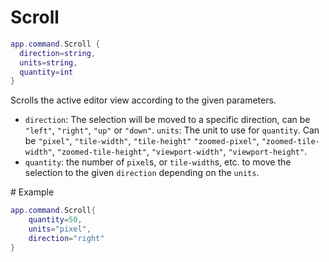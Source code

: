 # Scroll

```lua
app.command.Scroll {
  direction=string,
  units=string,
  quantity=int
}
```

Scrolls the active editor view according to the given parameters.

* `direction`: The selection will be moved to a specific direction, can be `"left"`, `"right"`, `"up"` or `"down"`.
`units`: The unit to use for `quantity`. Can be `"pixel"`, `"tile-width"`, `"tile-height"` `"zoomed-pixel"`, `"zoomed-tile-width"`, `"zoomed-tile-height"`, `"viewport-width"`, `"viewport-height"`.
* `quantity`: the number of `pixel`s, or `tile-width`s, etc. to move the selection to the given `direction` depending on the `units`.

# Example

```lua
app.command.Scroll{
    quantity=50,
    units="pixel",
    direction="right"
}
```